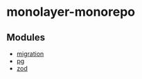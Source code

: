 # monolayer-monorepo

## Modules

- [migration](migration/index.md)
- [pg](pg/index.md)
- [zod](zod/index.md)
